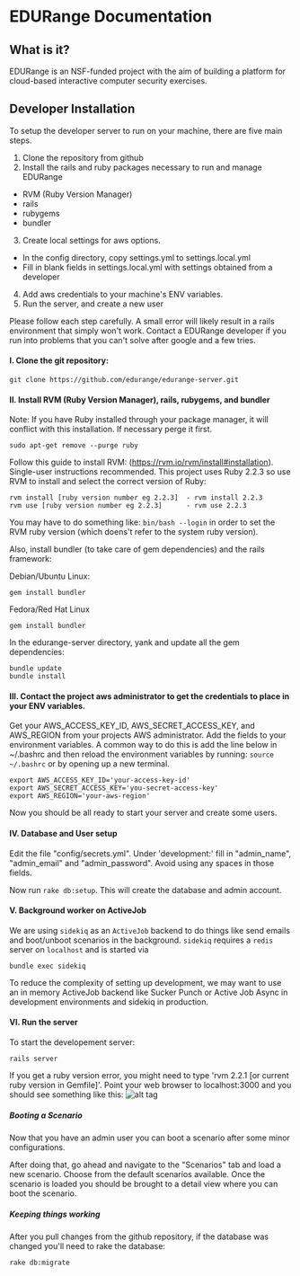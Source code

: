 # EDURange Documentation
## What is it?

EDURange is an NSF-funded project with the aim of building a platform for cloud-based interactive computer security exercises. 


## Developer Installation

To setup the developer server to run on your machine, there are five main steps.

1. Clone the repository from github
2. Install the rails and ruby packages necessary to run and manage EDURange 
  - RVM (Ruby Version Manager)
  - rails
  - rubygems
  - bundler
3. Create local settings for aws options.
  - In the config directory, copy settings.yml to settings.local.yml
  - Fill in blank fields in settings.local.yml with settings obtained from a developer
4. Add aws credentials to your machine's ENV variables.
5. Run the server, and create a new user

Please follow each step carefully. A small error will likely result in a rails environment that simply won't work. Contact a EDURange developer if you run into problems that you can't solve after google and a few tries.


####  I. Clone the git repository:
```
git clone https://github.com/edurange/edurange-server.git
```

####  II. Install RVM (Ruby Version Manager), rails, rubygems, and bundler

  Note: If you have Ruby installed through your package manager, it will conflict with this installation. If necessary perge it first.
```
sudo apt-get remove --purge ruby
```

  Follow this guide to install RVM: (https://rvm.io/rvm/install#installation). Single-user instructions recommended.
  This project uses Ruby 2.2.3 so use RVM to install and select the correct version of Ruby:
```
rvm install [ruby version number eg 2.2.3]  - rvm install 2.2.3
rvm use [ruby version number eg 2.2.3]      - rvm use 2.2.3
```

You may have to do something like: `bin/bash --login` in order to set the RVM ruby version (which doens't refer to the system ruby version).

Also, install bundler (to take care of gem dependencies) and the rails framework:

Debian/Ubuntu Linux:
```
gem install bundler
```
Fedora/Red Hat Linux
```
gem install bundler
```

In the edurange-server directory, yank and update all the gem dependencies:
```
bundle update
bundle install
```

####  III. Contact the project aws administrator to get the credentials to place in your ENV variables.

Get your AWS\_ACCESS\_KEY_ID, AWS\_SECRET\_ACCESS\_KEY, and AWS\_REGION from your projects AWS administrator. Add the fields to your environment variables. A common way to do this is add the line below in ~/.bashrc and then reload the environment variables by running: ```source ~/.bashrc``` or by opening up a new terminal.

```
export AWS_ACCESS_KEY_ID='your-access-key-id'
export AWS_SECRET_ACCESS_KEY='you-secret-access-key'
export AWS_REGION='your-aws-region'
```


Now you should be all ready to start your server and create some users.

####  IV. Database and User setup

Edit the file "config/secrets.yml". Under 'development:' fill in "admin\_name", "admin\_email" and "admin\_password". Avoid using any spaces in those fields.

Now run ```rake db:setup```. This will create the database and admin account.

#### V. Background worker on ActiveJob

We are using `sidekiq` as an `ActiveJob` backend to do things like send emails and boot/unboot scenarios in the background.
`sidekiq` requires a `redis` server on `localhost` and is started via
```
bundle exec sidekiq
```

To reduce the complexity of setting up development, we may want to use an in memory ActiveJob backend like Sucker Punch or Active Job Async in development environments and sidekiq in production.

#### VI. Run the server

To start the developement server:
```
rails server
```
If you get a ruby version error, you might need to type 'rvm 2.2.1 [or current ruby version in Gemfile]'.
Point your web browser to localhost:3000 and you should see something like this:
![alt tag](http://i.imgur.com/2HR5k9K.jpg?1)

##### Booting a Scenario
Now that you have an admin user you can boot a scenario after some minor configurations. 

After doing that, go ahead and navigate to the "Scenarios" tab and load a new scenario. Choose from the default scenarios available. Once the scenario is loaded you should be brought to a detail view where you can boot the scenario.

##### Keeping things working

After you pull changes from the github repository, if the database was changed you'll need to rake the database:
```
rake db:migrate
```
